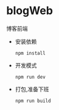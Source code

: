 # blogWeb

博客前端

- 安装依赖
  
  ```shell
  npm install 
  ```

- 开发模式
  
  ```shell
  npm run dev
  ```

- 打包,准备下班
  
  ```shell
  npm run build
  ```
